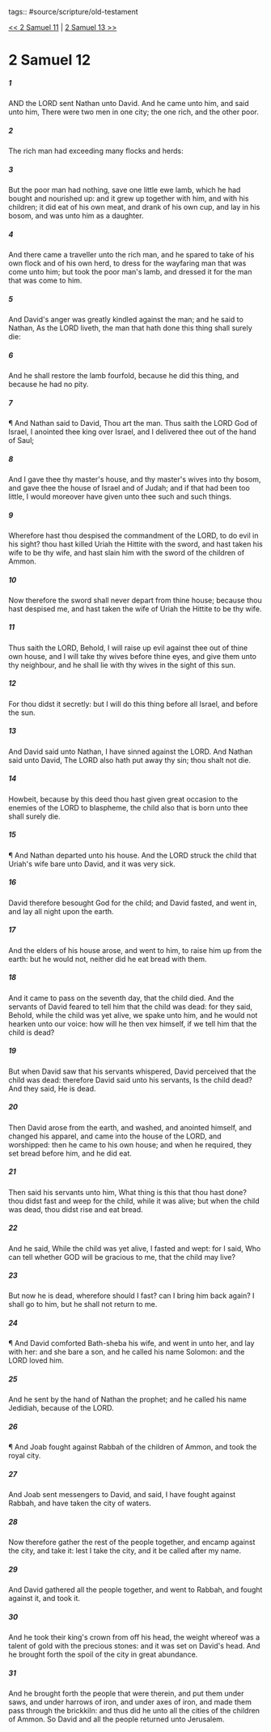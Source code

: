 tags:: #source/scripture/old-testament

[<< 2 Samuel 11](old-testament/10_2_Samuel/2_Samuel_11.md) | [2 Samuel 13 >>](old-testament/10_2_Samuel/2_Samuel_13.md)

# 2 Samuel 12

##### 1

AND the LORD sent Nathan unto David. And he came unto him, and said unto him, There were two men in one city; the one rich, and the other poor.

##### 2

The rich man had exceeding many flocks and herds:

##### 3

But the poor man had nothing, save one little ewe lamb, which he had bought and nourished up: and it grew up together with him, and with his children; it did eat of his own meat, and drank of his own cup, and lay in his bosom, and was unto him as a daughter.

##### 4

And there came a traveller unto the rich man, and he spared to take of his own flock and of his own herd, to dress for the wayfaring man that was come unto him; but took the poor man's lamb, and dressed it for the man that was come to him.

##### 5

And David's anger was greatly kindled against the man; and he said to Nathan, As the LORD liveth, the man that hath done this thing shall surely die:

##### 6

And he shall restore the lamb fourfold, because he did this thing, and because he had no pity.

##### 7

¶ And Nathan said to David, Thou art the man. Thus saith the LORD God of Israel, I anointed thee king over Israel, and I delivered thee out of the hand of Saul;

##### 8

And I gave thee thy master's house, and thy master's wives into thy bosom, and gave thee the house of Israel and of Judah; and if that had been too little, I would moreover have given unto thee such and such things.

##### 9

Wherefore hast thou despised the commandment of the LORD, to do evil in his sight? thou hast killed Uriah the Hittite with the sword, and hast taken his wife to be thy wife, and hast slain him with the sword of the children of Ammon.

##### 10

Now therefore the sword shall never depart from thine house; because thou hast despised me, and hast taken the wife of Uriah the Hittite to be thy wife.

##### 11

Thus saith the LORD, Behold, I will raise up evil against thee out of thine own house, and I will take thy wives before thine eyes, and give them unto thy neighbour, and he shall lie with thy wives in the sight of this sun.

##### 12

For thou didst it secretly: but I will do this thing before all Israel, and before the sun.

##### 13

And David said unto Nathan, I have sinned against the LORD. And Nathan said unto David, The LORD also hath put away thy sin; thou shalt not die.

##### 14

Howbeit, because by this deed thou hast given great occasion to the enemies of the LORD to blaspheme, the child also that is born unto thee shall surely die.

##### 15

¶ And Nathan departed unto his house. And the LORD struck the child that Uriah's wife bare unto David, and it was very sick.

##### 16

David therefore besought God for the child; and David fasted, and went in, and lay all night upon the earth.

##### 17

And the elders of his house arose, and went to him, to raise him up from the earth: but he would not, neither did he eat bread with them.

##### 18

And it came to pass on the seventh day, that the child died. And the servants of David feared to tell him that the child was dead: for they said, Behold, while the child was yet alive, we spake unto him, and he would not hearken unto our voice: how will he then vex himself, if we tell him that the child is dead?

##### 19

But when David saw that his servants whispered, David perceived that the child was dead: therefore David said unto his servants, Is the child dead? And they said, He is dead.

##### 20

Then David arose from the earth, and washed, and anointed himself, and changed his apparel, and came into the house of the LORD, and worshipped: then he came to his own house; and when he required, they set bread before him, and he did eat.

##### 21

Then said his servants unto him, What thing is this that thou hast done? thou didst fast and weep for the child, while it was alive; but when the child was dead, thou didst rise and eat bread.

##### 22

And he said, While the child was yet alive, I fasted and wept: for I said, Who can tell whether GOD will be gracious to me, that the child may live?

##### 23

But now he is dead, wherefore should I fast? can I bring him back again? I shall go to him, but he shall not return to me.

##### 24

¶ And David comforted Bath-sheba his wife, and went in unto her, and lay with her: and she bare a son, and he called his name Solomon: and the LORD loved him.

##### 25

And he sent by the hand of Nathan the prophet; and he called his name Jedidiah, because of the LORD.

##### 26

¶ And Joab fought against Rabbah of the children of Ammon, and took the royal city.

##### 27

And Joab sent messengers to David, and said, I have fought against Rabbah, and have taken the city of waters.

##### 28

Now therefore gather the rest of the people together, and encamp against the city, and take it: lest I take the city, and it be called after my name.

##### 29

And David gathered all the people together, and went to Rabbah, and fought against it, and took it.

##### 30

And he took their king's crown from off his head, the weight whereof was a talent of gold with the precious stones: and it was set on David's head. And he brought forth the spoil of the city in great abundance.

##### 31

And he brought forth the people that were therein, and put them under saws, and under harrows of iron, and under axes of iron, and made them pass through the brickkiln: and thus did he unto all the cities of the children of Ammon. So David and all the people returned unto Jerusalem.
